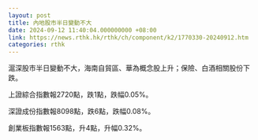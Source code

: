 ```yaml
---
layout: post
title: 內地股市半日變動不大
date: 2024-09-12 11:40:04.000000000 +08:00
link: https://news.rthk.hk/rthk/ch/component/k2/1770330-20240912.htm
categories: rthk
---
```


滬深股市半日變動不大，海南自貿區、華為概念股上升；保險、白酒相關股份下跌。

上證綜合指數報2720點，跌1點，跌幅0.05%。

深證成份指數報8098點，跌6點，跌幅0.08%。

創業板指數報1563點，升4點，升幅0.32%。
